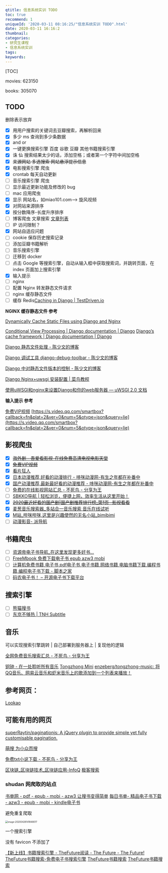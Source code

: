 ```yaml
---
qtitle: 信息系统实训 TODO
toc: true
recommend: 1
uniqueId: '2020-03-11 08:16:25/"信息系统实训 TODO".html'
date: 2020-03-11 16:16:2
thumbnail:
categories:
- 研究生课程
- 信息系统实训
tags:
keywords:
---
```


[TOC]

<!--more-->

movies: 623150

books: 305070

## TODO

删除表示放弃

- [x] 用用户搜索的关键词去豆瓣搜索，再解析回来
- [x] 多少 ms 查询到多少条数据
- [x] and or
- [x] 一键更换搜索引擎  百度 谷歌 豆瓣 其他书籍搜索引擎
- [x] 诛 仙  搜索结果太少的话，添加空格；或者第一个字符中间加空格
- [x] ~~来源网站 多选搜索 网站悬浮提示信息~~
- [x] 电影搜索引擎  爬虫
- [x] crontab 每天自动更新
- [ ] 音乐搜索引擎  爬虫
- [ ] 显示最近更新功能及修改的 bug
- [ ] mac 应用爬虫
- [x] 显示 网站名，如miao101.com-->  旋风视频
- [x]  对网站来源排序
- [x] 按分数降序-长度升序排序
- [ ] 博客爬虫 文章搜索 [文章列表](https://python.freelycode.com/contribution/list/0?page_no=102) 
- [ ] IP 访问限制？
- [x] 网站自适应问题
- [ ] cookie 保存历史搜索记录
- [ ] 添加豆瓣书籍解析
- [ ] 音乐搜索引擎 
- [ ] 迁移到 docker
- [ ] 点击 Google 等搜索引擎，自动从输入框中获取搜索词，并跳转页面，在 index 页面加上搜索引擎
- [x] 输入提示
- [ ] nginx
- [ ] 配置 Nginx 转发静态文件请求
- [ ] nginx 缓存静态文件
- [ ] 缓存 Redis[Caching in Django | TestDriven.io](https://testdriven.io/blog/django-caching/#objectives)

**NGINX 缓存静态文件 参考**

[Dynamically Cache Static Files using Django and Nginx](http://blog.thehumangeo.com/2013/05/01/dynamically-cache-static-files-using-django-and-nginx/)

[Conditional View Processing | Django documentation | Django](https://docs.djangoproject.com/en/3.0/topics/conditional-view-processing/)
[Django’s cache framework | Django documentation | Django](https://docs.djangoproject.com/en/3.0/topics/cache/)

[Django 静态文件处理 - 陈少文的博客](https://www.chenshaowen.com/blog/django-static-file-processing.html#3-%E5%BC%80%E5%8F%91%E7%8E%AF%E5%A2%83%E9%85%8D%E7%BD%AE)

[Django 调试工具 django-debug-toolbar - 陈少文的博客](https://www.chenshaowen.com/blog/django-debug-toolbar.html)

[Django 中对静态文件版本的控制 - 陈少文的博客](https://www.chenshaowen.com/blog/control-of-static-file-version-in-django.html)

[Django Nginx+uwsgi 安装配置 | 菜鸟教程](https://www.runoob.com/django/django-nginx-uwsgi.html)

[使用uWSGI和nginx来设置Django和你的web服务器 — uWSGI 2.0 文档](https://uwsgi-docs-zh.readthedocs.io/zh_CN/latest/tutorials/Django_and_nginx.html)



**输入提示 参考**

[免费VIP视频](http://xzzxz.cn/)
[https://s.video.qq.com/smartbox?callback=fn&plat=2&ver=0&num=5&otype=json&query=lie](https://s.video.qq.com/smartbox?callback=fn&plat=2&ver=0&num=5&otype=json&query=lie)

## 影视爬虫

- [x] ~~[海外剧 - 吾爱看影视-在线免费高清电视电影天堂](http://www.5aikp.com/type/26.html?btwaf=59010016)~~
- [x] ~~[免费VIP视频](http://xzzxz.cn/)~~
- [x] [看片狂人](https://www.kpkuang.com/)
- [x] [日本动漫推荐,好看的动漫排行 - 哆咪动漫网-有生之年都在补番中](http://www.duomimh.com/dongmantype/20/page/11.html)
- [x] [国产动漫推荐,最新最好看的动漫推荐 - 哆咪动漫网-有生之年都在补番中](http://www.duomimh.com/dongmantype/21.html)
- [ ] [免费的在线影视网站汇总 - 不死鸟 - 分享为王](https://hao.su/531/#menu_index_5)
- [ ] [SBKKO导航 | 轻松浏览，便捷上网，效率生活从这里开始！](https://nav.sbkko.com/#term-327)
- [x] ~~[2020最近好看的国产剧|国产剧推荐排行榜_第1页 -影视看看](https://www.yingshikk.com/Lmob/1.html)~~
- [x] [麦葱音乐搜索器_多站合一音乐搜索,音乐在线试听](https://kehu56.com/musics/)
- [x] [M站_哔咪哔咪,这里是兴趣使然的无名小站_bimibimi](http://www.bimibimi.me/?btwaf=34600358)
- [ ] [动漫影音- 派导航](https://www.pi001.com/category/acgtv/)

## 书籍爬虫

- [ ] [资源帝电子书导航_在这里发现更多好书...](http://shu.ziyuandi.cn/)
- [ ] [FreeMbook 免费下载电子书 epub azw3 mobi](https://freembook.com/)
- [ ] [计算机免费书籍,电子书,pdf电子书,电子书籍,网络书籍,电脑书籍下载,编程书籍,编程电子书下载 - 脚本之家](https://www.jb51.net/books/)
- [ ] [码农电子书！ – 开源电子书下载平台](https://book.mzh.ren/)

## 搜索引擎

- [ ] [熊猫搜书](https://ebook.huzerui.com/#/)
- [ ] [东京不够热 | TNH Subtitle](https://www.tokyonothot.com/?hao.su)

## 音乐

可以实现搜索引擎跳转 | 自己部署到服务器上 | 复现他的逻辑

[全网免费音乐搜索汇总 - 不死鸟 - 分享为王](https://hao.su/2217/)

[铜钟 - 在一处聆听所有音乐](http://tongzhong.xyz/search?keyword=%E7%BA%A2%E8%89%B2%E9%AB%98%E8%B7%9F%E9%9E%8B&type=song)
[Tongzhong Mini](http://mini.tongzhong.xyz/search?keyword=%E7%BA%A2%E8%89%B2%E9%AB%98%E8%B7%9F%E9%9E%8B)
[enzeberg/tongzhong-music: 将QQ音乐、网易云音乐和虾米音乐上的歌添加到一个列表来播放！](https://github.com/enzeberg/tongzhong-music)

## 参考网页：

[Lookao](https://lookao.com/)



## 可能有用的网页

[superRaytin/paginationjs: A jQuery plugin to provide simple yet fully customisable pagination.](https://github.com/superRaytin/paginationjs)

[萌搜 为小众而搜](https://mengso.com/)

[免费txt小说下载 - 不死鸟 - 分享为王](https://hao.su/2574/)



[区块链_区块链技术_区块链应用-InfoQ](https://www.infoq.cn/topic/Blockchain)
[极客搜索](https://s.geekbang.org/search/c=1/k=idea/t=)



### shudan 网爬取的站点

[书单网 - pdf - epub - mobi - azw3 让搜书变得简单](https://www.shudan.vip/)
[每日书单- 精品电子书下载 - azw3 - epub - mobi - kindle电子书](https://shudan.vip/)

避免重复爬取

<img src="/Users/zhangronghui/Library/Application Support/typora-user-images/image-20200426141848017.png" alt="image-20200426141848017" style="zoom:50%;" />





一个搜索引擎

没有 favicon 不添加了

[【新上线】书籍搜索引擎 - TheFuture阅读 - The Future - The Future!](https://tfuture.azurewebsites.net/forum.php?mod=viewthread&tid=131&extra=page%3D1)
[TheFuture书籍搜索-免费电子书搜索引擎](https://bks.thefuture.top/)
[TheFuture书籍搜索](https://cocg.azurewebsites.net/book/)
[TheFuture书籍搜索](https://book.200091.xyz/)
